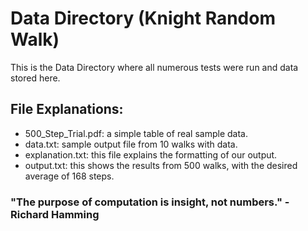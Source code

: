 # Data Directory (Knight Random Walk)

This is the Data Directory where all numerous tests were run and data stored here.

## File Explanations:

- 500_Step_Trial.pdf: a simple table of real sample data.
- data.txt: sample output file from 10 walks with data. 
- explanation.txt: this file explains the formatting of our output.
- output.txt: this shows the results from 500 walks, with the desired average of 168 steps.

### "The purpose of computation is insight, not numbers." - Richard Hamming
